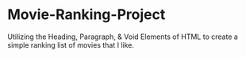 # Movie-Ranking-Project
Utilizing the Heading, Paragraph, & Void Elements of HTML to create a simple ranking list of movies that I like.

